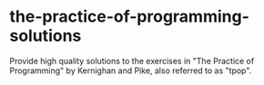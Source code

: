 # the-practice-of-programming-solutions
Provide high quality solutions to the exercises in "The Practice of Programming" by Kernighan and Pike, also referred to as "tpop".
